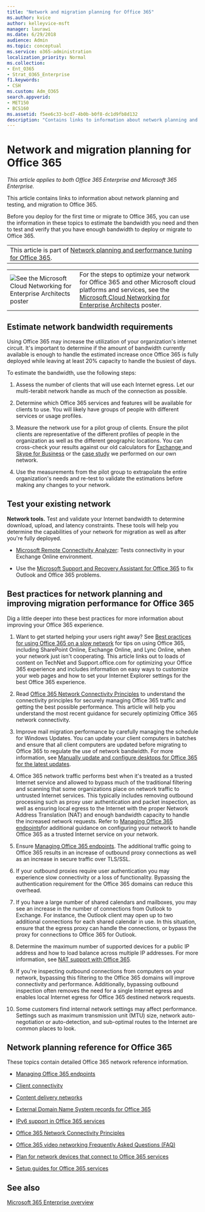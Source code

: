 ```yaml
---
title: "Network and migration planning for Office 365"
ms.author: kvice
author: kelleyvice-msft
manager: laurawi
ms.date: 6/29/2018
audience: Admin
ms.topic: conceptual
ms.service: o365-administration
localization_priority: Normal
ms.collection:
- Ent_O365
- Strat_O365_Enterprise
f1.keywords:
- CSH
ms.custom: Adm_O365
search.appverid:
- MET150
- BCS160
ms.assetid: f5ee6c33-bcd7-4b0b-b0f8-dc1d9fb8d132
description: "Contains links to information about network planning and testing, and migration to Office 365."
---
```


# Network and migration planning for Office 365

*This article applies to both Office 365 Enterprise and Microsoft 365 Enterprise.*

This article contains links to information about network planning and testing, and migration to Office 365.
  
Before you deploy for the first time or migrate to Office 365, you can use the information in these topics to estimate the bandwidth you need and then to test and verify that you have enough bandwidth to deploy or migrate to Office 365.

||
|:-----|
| This article is part of [Network planning and performance tuning for Office 365](https://aka.ms/tune).|

|||
|:-----|:-----|
|![See the Microsoft Cloud Networking for Enterprise Architects poster](media/3094be9f-2407-4fa5-896d-aa66ef7b9bb9.png)|For the steps to optimize your network for Office 365 and other Microsoft cloud platforms and services, see the [Microsoft Cloud Networking for Enterprise Architects](https://aka.ms/cloudarchnetworking) poster. |
   
## Estimate network bandwidth requirements
<a name="EstimateBandwidthRequirements"> </a>

Using Office 365 may increase the utilization of your organization's internet circuit. It's important to determine if the amount of bandwidth currently available is enough to handle the estimated increase once Office 365 is fully deployed while leaving at least 20% capacity to handle the busiest of days.
  
To estimate the bandwidth, use the following steps:
  
1. Assess the number of clients that will use each Internet egress. Let our multi-terabit network handle as much of the connection as possible. 
    
2. Determine which Office 365 services and features will be available for clients to use. You will likely have groups of people with different services or usage profiles.
    
3. Measure the network use for a pilot group of clients. Ensure the pilot clients are representative of the different profiles of people in the organization as well as the different geographic locations. You can cross-check your results against our old calculators for [Exchange ](https://go.microsoft.com/fwlink/p/?LinkId=321550)and [Skype for Business](https://go.microsoft.com/fwlink/p/?LinkId=321551) or the [case study](https://www.microsoft.com/itshowcase/Article/Content/631/Optimizing-network-performance-for-Microsoft-Office-365) we performed on our own network. 
    
4. Use the measurements from the pilot group to extrapolate the entire organization's needs and re-test to validate the estimations before making any changes to your network.
    
## Test your existing network
<a name="calculators"> </a>

 **Network tools.** Test and validate your Internet bandwidth to determine download, upload, and latency constraints. These tools will help you determine the capabilities of your network for migration as well as after you're fully deployed. 
    
- [Microsoft Remote Connectivity Analyzer](https://go.microsoft.com/fwlink/p/?LinkId=517243): Tests connectivity in your Exchange Online environment.
    
- Use the [Microsoft Support and Recovery Assistant for Office 365](https://diagnostics.office.com/#/Download?env=SOC) to fix Outlook and Office 365 problems. 
    
## Best practices for network planning and improving migration performance for Office 365
<a name="BestPractices"> </a>

Dig a little deeper into these best practices for more information about improving your Office 365 experience.
  
1. Want to get started helping your users right away? See [Best practices for using Office 365 on a slow network](https://support.office.com/article/fd16c8d2-4799-4c39-8fd7-045f06640166) for tips on using Office 365, including SharePoint Online, Exchange Online, and Lync Online, when your network just isn't cooperating. This article links out to loads of content on TechNet and Support.office.com for optimizing your Office 365 experience and includes information on easy ways to customize your web pages and how to set your Internet Explorer settings for the best Office 365 experience. 
    
2. Read [Office 365 Network Connectivity Principles](https://aka.ms/o365networkingprinciples) to understand the connectivity principles for securely managing Office 365 traffic and getting the best possible performance. This article will help you understand the most recent guidance for securely optimizing Office 365 network connectivity. 
    
3. Improve mail migration performance by carefully managing the schedule for Windows Updates. You can update your client computers in batches and ensure that all client computers are updated before migrating to Office 365 to regulate the use of network bandwidth. For more information, see [Manually update and configure desktops for Office 365 for the latest updates](https://support.microsoft.com/gp/office-2013-365-update).
    
4. Office 365 network traffic performs best when it's treated as a trusted Internet service and allowed to bypass much of the traditional filtering and scanning that some organizations place on network traffic to untrusted Internet services. This typically includes removing outbound processing such as proxy user authentication and packet inspection, as well as ensuring local egress to the Internet with the proper Network Address Translation (NAT) and enough bandwidth capacity to handle the increased network requests. Refer to [Managing Office 365 endpoints](https://support.office.com/article/99cab9d4-ef59-4207-9f2b-3728eb46bf9a)for additional guidance on configuring your network to handle Office 365 as a trusted Internet service on your network.
    
1. Ensure [Managing Office 365 endpoints](https://support.office.com/article/99cab9d4-ef59-4207-9f2b-3728eb46bf9a). The additional traffic going to Office 365 results in an increase of outbound proxy connections as well as an increase in secure traffic over TLS/SSL.
    
2. If your outbound proxies require user authentication you may experience slow connectivity or a loss of functionality. Bypassing the authentication requirement for the Office 365 domains can reduce this overhead.
    
3. If you have a large number of shared calendars and mailboxes, you may see an increase in the number of connections from Outlook to Exchange. For instance, the Outlook client may open up to two additional connections for each shared calendar in use. In this situation, ensure that the egress proxy can handle the connections, or bypass the proxy for connections to Office 365 for Outlook.
    
4. Determine the maximum number of supported devices for a public IP address and how to load balance across multiple IP addresses. For more information, see [NAT support with Office 365](nat-support-with-office-365.md).
    
5. If you're inspecting outbound connections from computers on your network, bypassing this filtering to the Office 365 domains will improve connectivity and performance. Additionally, bypassing outbound inspection often removes the need for a single Internet egress and enables local Internet egress for Office 365 destined network requests.
    
6. Some customers find internal network settings may affect performance. Settings such as maximum transmission unit (MTU) size, network auto-negotiation or auto-detection, and sub-optimal routes to the Internet are common places to look.
    
## Network planning reference for Office 365
<a name="NetReference"> </a>

These topics contain detailed Office 365 network reference information.
  
- [Managing Office 365 endpoints](https://support.office.com/article/99cab9d4-ef59-4207-9f2b-3728eb46bf9a)
    
- [Client connectivity](client-connectivity.md)
    
- [Content delivery networks](content-delivery-networks.md)
    
- [External Domain Name System records for Office 365](external-domain-name-system-records.md)
    
- [IPv6 support in Office 365 services](ipv6-support.md)
    
- [Office 365 Network Connectivity Principles](https://aka.ms/o365networkingprinciples)
    
- [Office 365 video networking Frequently Asked Questions (FAQ)](office-365-video-networking-faq.md)
    
- [Plan for network devices that connect to Office 365 services](plan-for-network-devices.md)
    
- [Setup guides for Office 365 services](setup-guides-for-office-365.md)
 
## See also

[Microsoft 365 Enterprise overview](https://docs.microsoft.com/microsoft-365/enterprise/microsoft-365-overview)
